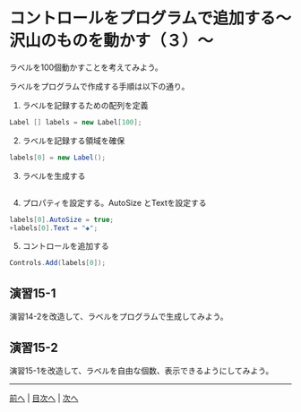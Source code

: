 # コントロールをプログラムで追加する～沢山のものを動かす（３）～
ラベルを100個動かすことを考えてみよう。

ラベルをプログラムで作成する手順は以下の通り。

1.	ラベルを記録するための配列を定義

```cs
Label [] labels = new Label[100];
```

2.	ラベルを記録する領域を確保

```cs
labels[0] = new Label();
```

3.	ラベルを生成する

```cs

```

4.	プロパティを設定する。AutoSize とTextを設定する

```cs
labels[0].AutoSize = true;
+labels[0].Text = "◆";
```

5.	コントロールを追加する

```cs
Controls.Add(labels[0]);
```

## 演習15-1
演習14-2を改造して、ラベルをプログラムで生成してみよう。

## 演習15-2
演習15-1を改造して、ラベルを自由な個数、表示できるようにしてみよう。

---

[前へ](14.md) | [目次へ](README.md#%E7%9B%AE%E6%AC%A1) | [次へ](16.md)
